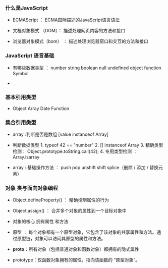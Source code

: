 ### 什么是JavaScript 
*  ECMAScript ： ECMA国际描述的JavaScript语言语法 

*  文档对象模式 （DOM）： 描述处理网页内容的方法和接口 

* 浏览器对象模式（bom） ： 描述处理浏览器窗口和交互的方法和接口 


### JavaScript 语言基础

* 有哪些数据类型 ： number string boolean null undefined object function  Symbol

* 

###  基本引用类型
* Object  Array  Date Function 



### 集合引用类型 

*  array  :判断是否是数组  [value instanceof Array]
*  判断数据类型  1.  typeof 42 == "number"   2. [] instanceof Array 3. 精确类型检测： Object.prototype.toString.call(42);   4.  专用类型检测 ： Array.isarray  

* array : 基础操作方法 ：  push   pop unshift  shift  splice（删除 / 添加 / 替换元素）   


###  对象 类与面向对象编程 

*  Object.defineProperty() ： 精确控制属性的行为  

*  Object.assign()  ：  合并多个对象的属性到一个目标对象中 

* 对象的核心  拥有属性 和方法 

* 原型  ： 每个对象都有一个原型对象，它包含了该对象的共享属性和方法。通过原型链，对象可以访问其原型的属性和方法。

*  __proto__：所有对象（包括普通对象和函数对象）都拥有的隐式属性

*  prototype：仅函数对象拥有的属性，指向该函数的 “原型对象”。

